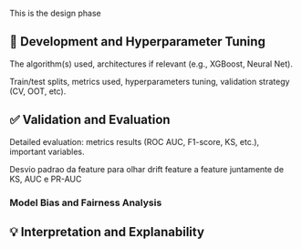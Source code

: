 This is the design phase

## 🧠 Development and Hyperparameter Tuning

The algorithm(s) used, architectures if relevant (e.g., XGBoost, Neural Net).

Train/test splits, metrics used, hyperparameters tuning, validation strategy (CV, OOT, etc).

## ✅ Validation and Evaluation

Detailed evaluation: metrics results (ROC AUC, F1-score, KS, etc.), important variables.

Desvio padrao da feature para olhar drift feature a feature juntamente de KS, AUC e PR-AUC

### Model Bias and Fairness Analysis

## 💡 Interpretation and Explanability